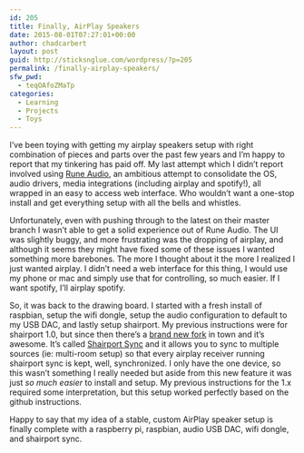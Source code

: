 ```yaml
---
id: 205
title: Finally, AirPlay Speakers
date: 2015-08-01T07:27:01+00:00
author: chadcarbert
layout: post
guid: http://sticksnglue.com/wordpress/?p=205
permalink: /finally-airplay-speakers/
sfw_pwd:
  - teqOAfoZMaTp
categories:
  - Learning
  - Projects
  - Toys
---
```

I&#8217;ve been toying with getting my airplay speakers setup with right combination of pieces and parts over the past few years and I&#8217;m happy to report that my tinkering has paid off. My last attempt which I didn&#8217;t report involved using [Rune Audio](http://www.runeaudio.com/ "Rune Audio"), an ambitious attempt to consolidate the OS, audio drivers, media integrations (including airplay and spotify!), all wrapped in an easy to access web interface. Who wouldn&#8217;t want a one-stop install and get everything setup with all the bells and whistles.

Unfortunately, even with pushing through to the latest on their master branch I wasn&#8217;t able to get a solid experience out of Rune Audio. The UI was slightly buggy, and more frustrating was the dropping of airplay, and although it seems they might have fixed some of these issues I wanted something more barebones. The more I thought about it the more I realized I just wanted airplay. I didn&#8217;t need a web interface for this thing, I would use my phone or mac and simply use that for controlling, so much easier. If I want spotify, I&#8217;ll airplay spotify.

So, it was back to the drawing board. I started with a fresh install of raspbian, setup the wifi dongle, setup the audio configuration to default to my USB DAC, and lastly setup shairport. My previous instructions were for shairport 1.0, but since then there&#8217;s a [brand new fork](https://github.com/mikebrady/shairport-sync) in town and it&#8217;s awesome. It&#8217;s called [Shairport Sync](https://github.com/mikebrady/shairport-sync) and it allows you to sync to multiple sources (ie: multi-room setup) so that every airplay receiver running shairport sync is kept, well, synchronized. I only have the one device, so this wasn&#8217;t something I really needed but aside from this new feature it was just _so much easier_ to install and setup. My previous instructions for the 1.x required some interpretation, but this setup worked perfectly based on the github instructions.

Happy to say that my idea of a stable, custom AirPlay speaker setup is finally complete with a raspberry pi, raspbian, audio USB DAC, wifi dongle, and shairport sync.